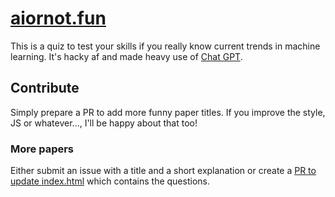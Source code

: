 # [aiornot.fun](https://aiornot.fun)

This is a quiz to test your skills if you really know current trends in machine learning.
It's hacky af and made heavy use of [Chat GPT](https://chat.openai.com). 

## Contribute
Simply prepare a PR to add more funny paper titles. 
If you improve the style, JS or whatever..., I'll be happy about that too!

### More papers
Either submit an issue with a title and a short explanation or create a [PR to update index.html](https://github.com/roflmaostc/aiornot.fun/blob/main/index.html#L39C20-L39C29) which contains the questions.
